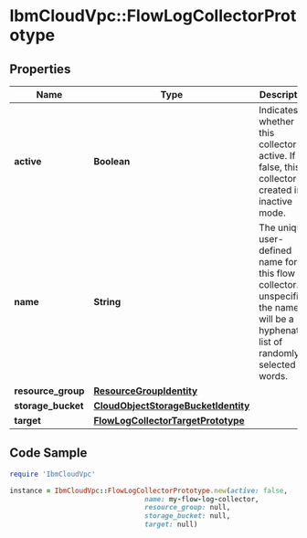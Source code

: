 # IbmCloudVpc::FlowLogCollectorPrototype

## Properties

Name | Type | Description | Notes
------------ | ------------- | ------------- | -------------
**active** | **Boolean** | Indicates whether this collector is active. If false, this collector is created in inactive mode. | [optional] [default to true]
**name** | **String** | The unique user-defined name for this flow log collector. If unspecified, the name will be a hyphenated list of randomly-selected words. | [optional] 
**resource_group** | [**ResourceGroupIdentity**](ResourceGroupIdentity.md) |  | [optional] 
**storage_bucket** | [**CloudObjectStorageBucketIdentity**](CloudObjectStorageBucketIdentity.md) |  | 
**target** | [**FlowLogCollectorTargetPrototype**](FlowLogCollectorTargetPrototype.md) |  | 

## Code Sample

```ruby
require 'IbmCloudVpc'

instance = IbmCloudVpc::FlowLogCollectorPrototype.new(active: false,
                                 name: my-flow-log-collector,
                                 resource_group: null,
                                 storage_bucket: null,
                                 target: null)
```



